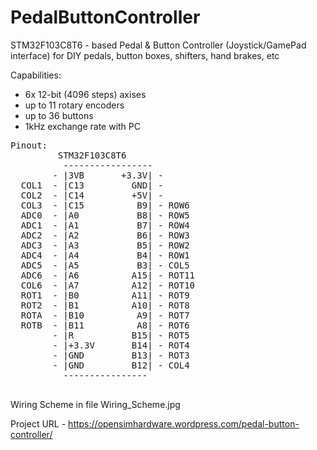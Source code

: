 # PedalButtonController

STM32F103C8T6 - based Pedal & Button Controller (Joystick/GamePad interface) for DIY pedals, button boxes, shifters, hand brakes, etc

Capabilities:
- 6x 12-bit (4096 steps) axises
- up to 11 rotary encoders
- up to 36 buttons
- 1kHz exchange rate with PC


<pre>
Pinout:
		 STM32F103C8T6
		  -----------------
		- |3VB		 +3.3V| -
  COL1	- |C13		   GND| -
  COL2	- |C14		   +5V| - 
  COL3	- |C15		    B9| - ROW6
  ADC0 	- |A0		    B8| - ROW5
  ADC1 	- |A1		    B7| - ROW4
  ADC2	- |A2		    B6| - ROW3
  ADC3	- |A3		    B5| - ROW2
  ADC4	- |A4		    B4| - ROW1
  ADC5	- |A5		    B3| - COL5
  ADC6	- |A6		   A15| - ROT11
  COL6	- |A7		   A12| - ROT10
  ROT1	- |B0		   A11| - ROT9
  ROT2	- |B1		   A10| - ROT8
  ROTA	- |B10		    A9| - ROT7
  ROTB	- |B11		    A8| - ROT6
		- |R		   B15| - ROT5
		- |+3.3V	   B14| - ROT4
		- |GND		   B13| - ROT3
		- |GND		   B12| - COL4
		  ----------------
		  
</pre>
		  
Wiring Scheme in file Wiring_Scheme.jpg

Project URL - https://opensimhardware.wordpress.com/pedal-button-controller/